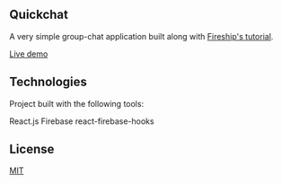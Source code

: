 ## Quickchat

 A very simple group-chat application built along with [Fireship's tutorial](https://www.youtube.com/channel/UCsBjURrPoezykLs9EqgamOA).

[Live demo](quickchat-c7992.firebaseapp.com/)

## Technologies
Project built with the following tools:

React.js
Firebase
react-firebase-hooks

## License
[MIT](https://choosealicense.com/licenses/mit/)




